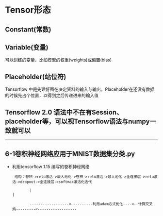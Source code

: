 # Tensor形态

## Constant(常数)

## Variable(变量)

可以训练的变量，比如模型的权重(weights)或偏置(bias)

## Placeholder(站位符)

Tensorflow 中是先建好图在决定资料的输入与输出，Placeholder在还没有数据的时候先占个位置，以得到之后传递进来的输入值



## Tensorflow 2.0 语法中不在有Session、 placeholder等，可以视Tensorflow语法与numpy一致就可以

--------------------------------------------------------------------------------
## 6-1卷积神经网络应用于MNIST数据集分类.py

  - 利用tensorflow 1.15 编写的卷积神经网络
  
     
         结构：卷积->relu激活->最大池化->卷积->relu激活->最大池化->全连接层->relu激活->dropout->全连接层->softmax激活化迭代
  
                |                                                                                      |
           
                ------------------<----------利用adam方式优化----<--计算交叉熵---------<------------------
